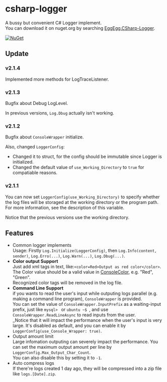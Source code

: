 # csharp-logger
A bussy but convenient C# Logger implement.    
You can download it on nuget.org by searching [EggEgg.CSharp-Logger](https://www.nuget.org/packages/EggEgg.CSharp-Logger).

[![NuGet](https://img.shields.io/nuget/v/EggEgg.CSharp-Logger.svg)](https://www.nuget.org/packages/EggEgg.CSharp-Logger)

## Update
### v2.1.4 
Implemented more methods for LogTraceListener.

### v2.1.3
Bugfix about Debug LogLevel.

In previous versions, `Log.Dbug` actually isn't working.

### v2.1.2
Bugfix about `ConsoleWrapper` initialize.

Also, changed `LoggerConfig`:
- Changed it to struct, for the config should be immutable since Logger is initialized.
- Changed the default value of `use_Working_Directory` to `true` for compatiable reasons.

### v2.1.1
You can now set `LoggerConfig(use_Working_Directory)` to specify whether the log files will be storaged at the working directory or the program path. For more information, see the description of this variable.

Notice that the previous versions use the working directory.

## Features
- Common logger implements        
  Usage: Firstly `Log.Initialize(LoggerConfig)`, then `Log.Info(content, sender)`, `Log.Erro(...)`, `Log.Warn(...)`, `Log.Dbug(...)`.   
- **Color output Support**   
  Just add xml tags in text, like:`<color=Red>Output as red color</color>`.    
  The Color value should be a valid value in [ConsoleColor](https://learn.microsoft.com/en-us/dotnet/api/system.consolecolor), e.g. "Red", "Green".   
  Recognized color tags will be removed in the log file.  
- **Command Line Support**         
  if you wants to read the user's input while outputing logs parallel (e.g. making a command line program), `ConsoleWrapper` is provided.    
  You can set the value of `ConsoleWrapper.InputPrefix` as a waiting-input prefix, just like `mysql> ` or `ubuntu ~$ `, and use `ConsoleWrapper.ReadLineAsync` to read inputs from the user.    
  _Notice that it will impact the performance when the user's input is very large. It's disabled as default, and you can enable it by `LoggerConfig(use_Console_Wrapper: true)`.
- Output amount limit       
  Large infomation outputing can severely impact the performance. You can set the maximum output amount per line by `LoggerConfig.Max_Output_Char_Count`.      
  You can also disable this by setting it to `-1`.
- Auto compress logs         
  If there're logs created 1 day ago, they will be compressed into a zip file like `logs.[Date].zip`.

